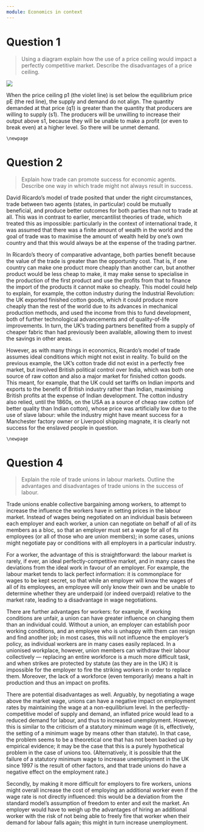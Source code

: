 ```yaml
---
module: Economics in context
---
```


# Question 1

> Using a diagram explain how the use of a price ceiling would impact a perfectly competitive market. Describe the disadvantages of a price ceiling.

![](priceceiling.png)

When the price ceiling p1 (the violet line) is set below the equilibrium price pE (the red line), the supply and demand do not align. The quantity demanded at that price (q1) is greater than the quantity that producers are willing to supply (s1). The producers will be unwilling to increase their output above s1, because they will be unable to make a profit (or even to break even) at a higher level. So there will be unmet demand.

```{=tex}
\newpage
```
# Question 2

> Explain how trade can promote success for economic agents. Describe one way in which trade might not always result in success.

David Ricardo’s model of trade posited that under the right circumstances, trade between two agents (states, in particular) could be mutually beneficial, and produce better outcomes for both parties than not to trade at all. This was in contrast to earlier, mercantilist theories of trade, which treated this as impossible: particularly in the context of international trade, it was assumed that there was a finite amount of wealth in the world and the goal of trade was to maximise the amount of wealth held by one’s own country and that this would always be at the expense of the trading partner.

In Ricardo’s theory of comparative advantage, both parties benefit because the value of the trade is greater than the opportunity cost. That is, if one country can make one product more cheaply than another can, but another product would be less cheap to make, it may make sense to specialise in the production of the first product and use the profits from that to finance the import of the products it cannot make so cheaply. This model could help to explain, for example, the cotton industry during the Industrial Revolution: the UK exported finished cotton goods, which it could produce more cheaply than the rest of the world due to its advances in mechanical production methods, and used the income from this to fund development, both of further technological advancements and of quality-of-life improvements. In turn, the UK’s trading partners benefited from a supply of cheaper fabric than had previously been available, allowing them to invest the savings in other areas.

However, as with many things in economics, Ricardo’s model of trade assumes ideal conditions which might not exist in reality. To build on the previous example, the UK’s cotton trade did not exist in a perfectly free market, but involved British political control over India, which was both one source of raw cotton and also a major market for finished cotton goods. This meant, for example, that the UK could set tariffs on Indian imports and exports to the benefit of British industry rather than Indian, maximising British profits at the expense of Indian development. The cotton industry also relied, until the 1860s, on the USA as a source of cheap raw cotton (of better quality than Indian cotton), whose price was artificially low due to the use of slave labour: while the industry might have meant success for a Manchester factory owner or Liverpool shipping magnate, it is clearly not success for the enslaved people in question.

```{=tex}
\newpage
```
# Question 4

> Explain the role of trade unions in labour markets. Outline the advantages and disadvantages of trade unions in the success of labour.

Trade unions enable collective bargaining among workers, to attempt to increase the influence the workers have in setting prices in the labour market. Instead of wages being negotiated on an individual basis between each employer and each worker, a union can negotiate on behalf of all of its members as a bloc, so that an employer must set a wage for all of its employees (or all of those who are union members); in some cases, unions might negotiate pay or conditions with all employers in a particular industry.

For a worker, the advantage of this is straightforward: the labour market is rarely, if ever, an ideal perfectly-competitive market, and in many cases the deviations from the ideal work in favour of an employer. For example, the labour market tends to lack perfect information: it is commonplace for wages to be kept secret, so that while an employer will know the wages of all of its employees, an employee will only know their own and be unable to determine whether they are underpaid (or indeed overpaid) relative to the market rate, leading to a disadvantage in wage negotiations.

There are further advantages for workers: for example, if working conditions are unfair, a union can have greater influence on changing them than an individual could. Without a union, an employer can establish poor working conditions, and an employee who is unhappy with them can resign and find another job; in most cases, this will not influence the employer’s policy, as individual workers are in many cases easily replaced. In a unionised workplace, however, union members can withdraw their labour collectively — replacing an entire workforce is a much more difficult task, and when strikes are protected by statute (as they are in the UK) it is impossible for the employer to fire the striking workers in order to replace them. Moreover, the lack of a workforce (even temporarily) means a halt in production and thus an impact on profits.

There are potential disadvantages as well. Arguably, by negotiating a wage above the market wage, unions can have a negative impact on employment rates by maintaining the wage at a non-equilibrium level. In the perfectly-competitive model of supply and demand, an inflated price would lead to a reduced demand for labour, and thus to increased unemployment. However, this is similar to the criticism of a statutory minimum wage (it is, effectively, the setting of a minimum wage by means other than statute). In that case, the problem seems to be a theoretical one that has not been backed up by empirical evidence; it may be the case that this is a purely hypothetical problem in the case of unions too. (Alternatively, it is possible that the failure of a statutory minimum wage to increase unemployment in the UK since 1997 is the result of other factors, and that trade unions do have a negative effect on the employment rate.)

Secondly, by making it more difficult for employers to fire workers, unions might overall increase the cost of employing an additional worker even if the wage rate is not directly influenced: this would be a deviation from the standard model’s assumption of freedom to enter and exit the market. An employer would have to weigh up the advantages of hiring an additional worker with the risk of not being able to freely fire that worker when their demand for labour falls again; this might in turn increase unemployment.
